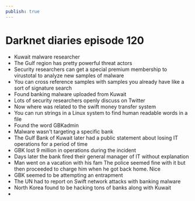 ```yaml
---
publish: true
---
```

# Darknet diaries episode 120

- Kuwait malware researcher
- The Gulf region has pretty powerful threat actors
- Security researchers can get a special premium membership to virustotal to analyze new samples of malware
- You can cross reference samples with samples you already have like a sort of signature search
- Found banking malware uploaded from Kuwait
- Lots of security researchers openly discuss on Twitter
- Now where was related to the swift money transfer system
- You can run strings in a Linux system to find human readable words in a file
- Found the word GBKadmin
- Malware wasn't targeting a specific bank
- The Gulf Bank of Kuwait later had a public statement about losing IT operations for a period of time
- GBK lost 9 million in operations during the incident
- Days later the bank fired their general manager of IT without explanation
- Man went on a vacation with his fam The police seemed fine with it but then proceeded to charge him when he got back home. Nice
- GBK seemed to be attempting an entrapment
- The UN had to report on Swift network attacks with banking malware
- North Korea found to be hacking tons of banks along with Kuwait
-